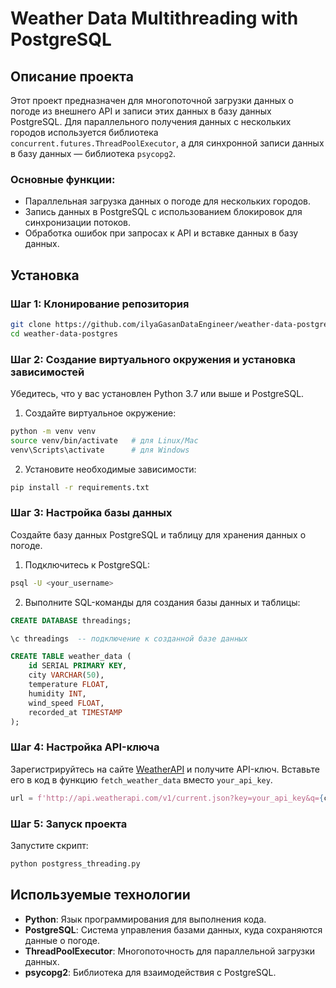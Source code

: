 

# Weather Data Multithreading with PostgreSQL

## Описание проекта

Этот проект предназначен для многопоточной загрузки данных о погоде из внешнего API и записи этих данных в базу данных PostgreSQL. Для параллельного получения данных с нескольких городов используется библиотека `concurrent.futures.ThreadPoolExecutor`, а для синхронной записи данных в базу данных — библиотека `psycopg2`.

### Основные функции:
- Параллельная загрузка данных о погоде для нескольких городов.
- Запись данных в PostgreSQL с использованием блокировок для синхронизации потоков.
- Обработка ошибок при запросах к API и вставке данных в базу данных.

## Установка

### Шаг 1: Клонирование репозитория

```bash
git clone https://github.com/ilyaGasanDataEngineer/weather-data-postgres.git
cd weather-data-postgres
```

### Шаг 2: Создание виртуального окружения и установка зависимостей

Убедитесь, что у вас установлен Python 3.7 или выше и PostgreSQL.

1. Создайте виртуальное окружение:

```bash
python -m venv venv
source venv/bin/activate   # для Linux/Mac
venv\Scripts\activate      # для Windows
```

2. Установите необходимые зависимости:

```bash
pip install -r requirements.txt
```

### Шаг 3: Настройка базы данных

Создайте базу данных PostgreSQL и таблицу для хранения данных о погоде.

1. Подключитесь к PostgreSQL:
   
```bash
psql -U <your_username>
```

2. Выполните SQL-команды для создания базы данных и таблицы:

```sql
CREATE DATABASE threadings;

\c threadings  -- подключение к созданной базе данных

CREATE TABLE weather_data (
    id SERIAL PRIMARY KEY,
    city VARCHAR(50),
    temperature FLOAT,
    humidity INT,
    wind_speed FLOAT,
    recorded_at TIMESTAMP
);
```

### Шаг 4: Настройка API-ключа

Зарегистрируйтесь на сайте [WeatherAPI](https://www.weatherapi.com/) и получите API-ключ. Вставьте его в код в функцию `fetch_weather_data` вместо `your_api_key`.

```python
url = f'http://api.weatherapi.com/v1/current.json?key=your_api_key&q={city}'
```

### Шаг 5: Запуск проекта

Запустите скрипт:

```bash
python postgress_threading.py
```

## Используемые технологии

- **Python**: Язык программирования для выполнения кода.
- **PostgreSQL**: Система управления базами данных, куда сохраняются данные о погоде.
- **ThreadPoolExecutor**: Многопоточность для параллельной загрузки данных.
- **psycopg2**: Библиотека для взаимодействия с PostgreSQL.

